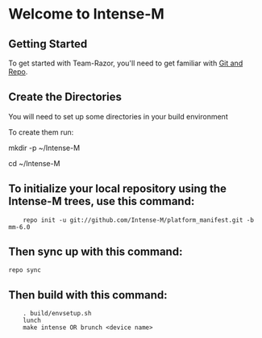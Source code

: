 Welcome to Intense-M
======================


Getting Started
---------------

To get started with Team-Razor, you'll need to get familiar with
[Git and Repo](http://source.android.com/download/using-repo).


Create the Directories
-----------------------

You will need to set up some directories in your build environment

To create them run:

mkdir -p ~/Intense-M

cd ~/Intense-M

To initialize your local repository using the Intense-M trees, use this command:
----------------------------------------------------------------------------

        
        repo init -u git://github.com/Intense-M/platform_manifest.git -b mm-6.0
        

Then sync up with this command:
-------------------------------
	repo sync 


Then build with this command:
-------------------------------

        . build/envsetup.sh
        lunch
        make intense OR brunch <device name>

